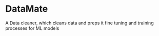 # DataMate
A Data cleaner, which cleans data and preps it fine tuning and training processes for ML models
